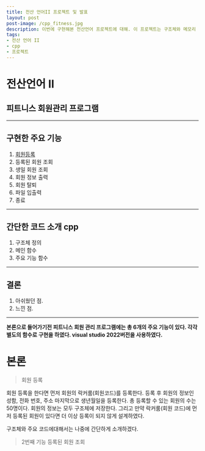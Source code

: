 ```yaml
---
title: 전산 언어II 프로젝트 및 발표
layout: post
post-image: /cpp_fitness.jpg
description: 이번에 구현해본 전산언어 프로젝트에 대해. 이 프로젝트는 구조체와 메모리 동적할당, 파일 입출력등의 기능등을 사용하였다. 
tags:
- 전산 언어 II
- cpp
- 프로젝트
---
```


# 전산언어 II 

## 피트니스 회원관리 프로그램


---

## 구현한 주요 기능
1. [회원등록](#회원-등록)
2. 등록된 회원 조회
3. 생일 회원 조회 
4. 회원 정보 출력 
5. 회원 탈퇴 
6. 파일 입출력
7. 종료
---

## 간단한 코드 소개 cpp 
1. 구조체 정의
2. 메인 함수
3. 주요 기능 함수
---
## 결론 
1. 아쉬웠던 점.
2. 느낀 점.
---

**본론으로 들어가기전 피트니스 회원 관리 프로그램에는 총 6개의 주요 기능이 있다. 각각 별도의 함수로 구현을 하였다. visual studio 2022버전을 사용하였다.**
# 본론

 
> 회원 등록


회원 등록을 한다면 먼저 회원의 락커룸(회원코드)를 등록한다. 등록 후 회원의 정보인 성함, 전화 번호, 주소 마지막으로 생년월일을 등록한다.
총 등록할 수 있는 회원의 수는 50명이다. 회원의 정보는 모두 구조체에 저장한다.  그리고 만약 락커룸(회원 코드)에 먼저 등록된 회원이 있다면 더 이상 등록이 되지 않게 설계하였다.


구조체와 주요 코드에대해서는 나중에 간단하게 소개하겠다.


>2번째 기능 등록된 회원 조회


